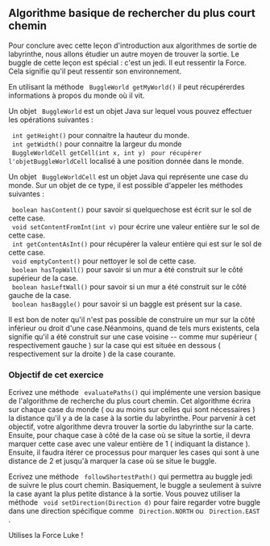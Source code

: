 
## Algorithme basique de rechercher du plus court chemin ##

Pour conclure avec cette leçon d'introduction aux algorithmes de sortie de
labyrinthe, nous allons étudier un autre moyen de trouver la sortie. Le
buggle de cette leçon est spécial : c'est un jedi. Il eut ressentir la
Force. Cela signifie qu'il peut ressentir son environnement.

En utilisant la méthode ` BuggleWorld getMyWorld()` il peut
récupérerdes informations à propos du monde où il vit.

Un objet ` BuggleWorld` est un objet Java sur lequel vous pouvez
effectuer les opérations suivantes :   
  
` int getHeight()` pour connaitre la hauteur du monde.  
` int getWidth()` pour connaitre la largeur du monde  
` BuggleWorldCell getCell(int x, int y)` ` pour récupérer l'objetBuggleWorldCell` localisé à une position donnée dans le monde.  

Un objet ` BuggleWorldCell` est un objet Java qui représente une
case du monde. Sur un objet de ce type, il est possible d'appeler les
méthodes suivantes :   
  
` boolean hasContent()` pour savoir si quelquechose est écrit sur
le sol de cette case.  
` void setContentFromInt(int v)` pour écrire une valeur entière
sur le sol de cette case.  
` int getContentAsInt()` pour récupérer la valeur entière qui est
sur le sol de cette case.  
` void emptyContent()` pour nettoyer le sol de cette case.  
` boolean hasTopWall()` pour savoir si un mur a été construit sur
le côté supérieur de la case.  
` boolean hasLeftWall()` pour savoir si un mur a été construit sur
le côté gauche de la case.  
` boolean hasBaggle()` pour savoir si un baggle est présent sur la
case.  

Il est bon de noter qu'il n'est pas possible de construire un mur sur la
côté inférieur ou droit d'une case.Néanmoins, quand de tels murs existents,
cela signifie qu'il a été construit sur une case voisine -- comme mur
supérieur ( respectivement gauche ) sur la case qui est située en dessous (
respectivement sur la droite ) de la case courante.


### Objectif de cet exercice ###

[]() Ecrivez une méthode ` evaluatePaths()` qui
implémente une version basique de l'algorithme de recherche du plus court
chemin. Cet algorithme écrira sur chaque case du monde ( ou au moins sur
celles qui sont nécessaires ) la distance qu'il y a de la case à la sortie
du labyrinthe. Pour parvenir à cet objectif, votre algorithme devra trouver la sortie du
labyrinthe sur la carte. Ensuite, pour chaque case à côté de la case où se
situe la sortie, il devra marquer cette case avec une valeur entière de 1 (
indiquant la distance ). Ensuite, il faudra itérer ce processus pour marquer
les cases qui sont à une distance de 2 et jusqu'à marquer la case où se
situe le buggle.

Ecrivez une méthode ` followShortestPath()` qui permettra au
buggle jedi de suivre le plus court chemin. Basiquement, le buggle a
seulement à suivre la case ayant la plus petite distance à la sortie. Vous
pouvez utiliser la méthode ` void setDirection(Direction d)` pour
faire regarder votre buggle dans une direction spécifique comme ` Direction.NORTH` ou ` Direction.EAST` .

  
  
Utilises la Force Luke !

